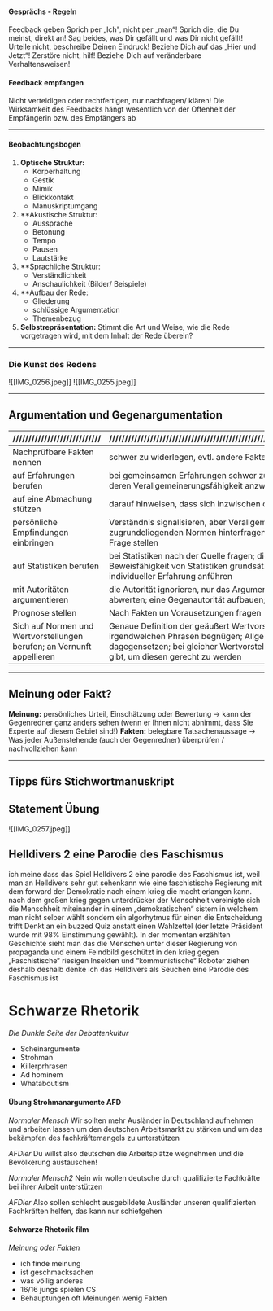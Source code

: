 #### Gesprächs - Regeln 
Feedback geben Sprich per „Ich", nicht per „man“! Sprich die, die Du meinst, direkt an! 
Sag beides, was Dir gefällt und was Dir nicht gefällt! 
Urteile nicht, beschreibe Deinen Eindruck! Beziehe Dich auf das „Hier und Jetzt“! 
Zerstöre nicht, hilf! 
Beziehe Dich auf veränderbare Verhaltensweisen! 

#### Feedback empfangen 
Nicht verteidigen oder rechtfertigen, nur nachfragen/ klären! 
Die Wirksamkeit des Feedbacks hängt wesentlich von der Offenheit der Empfängerin bzw. des Empfängers ab
****
#### Beobachtungsbogen 
1. **Optische Struktur:**
	- Körperhaltung 
	- Gestik 
	- Mimik 
	- Blickkontakt 
	- Manuskriptumgang 
2. **Akustische Struktur:
	- Aussprache 
	- Betonung 
	- Tempo 
	- Pausen 
	- Lautstärke 
3. **Sprachliche Struktur:
	- Verständlichkeit 
	- Anschaulichkeit (Bilder/ Beispiele) 
4. **Aufbau der Rede: 
	- Gliederung 
	- schlüssige Argumentation 
	- Themenbezug 
5. **Selbstrepräsentation:**
	Stimmt die Art und Weise, wie die Rede vorgetragen wird, mit dem Inhalt der Rede überein?
***
### Die Kunst des Redens
![[IMG_0256.jpeg]]
![[IMG_0255.jpeg]]
***
## Argumentation und Gegenargumentation

| ////////////////////////////                                           | /////////////////////////////////////////////////////////////////////////////////////////////////////////                                                                                                                                                                     |
| ---------------------------------------------------------------------- | ----------------------------------------------------------------------------------------------------------------------------------------------------------------------------------------------------------------------------------------------------------------------------- |
| Nachprüfbare Fakten nennen                                             | schwer zu widerlegen, evtl. andere Fakten dagegen halten                                                                                                                                                                                                                      |
| auf Erfahrungen berufen                                                | bei gemeinsamen Erfahrungen schwer zu widerlegen, bei individuellen Erfahrungen deren Verallgemeinerungsfähigkeit anzweifeln                                                                                                                                                  |
| auf eine Abmachung stützen                                             | darauf hinweisen, dass sich inzwischen die Voraussetzungen geändert haben                                                                                                                                                                                                     |
| persönliche Empfindungen einbringen                                    | Verständnis signalisieren, aber Verallgemeinerungsfähigkeit anzweifeln; die zugrundeliegenden Normen hinterfragen; evtl. die Angemessenheit dieser Gefühle in Frage stellen                                                                                                   |
| auf Statistiken berufen                                                | bei Statistiken nach der Quelle fragen; die dahinterstehenden Interessen anzweifeln; Beweisfähigkeit von Statistiken grundsätzlich in Frage stellen; Gegenbeispiele aus individueller Erfahrung anführen                                                                      |
| mit Autoritäten argumentieren                                          | die Autorität ignorieren, nur das Argument als solches angreifen; die Autorität abwerten; eine Gegenautorität aufbauen; den Kontext der zitierten Äußerung erfragen.                                                                                                          |
| Prognose stellen                                                       | Nach Fakten un Vorausetzungen fragen                                                                                                                                                                                                                                          |
| Sich auf Normen und Wertvorstellungen berufen; an Vernunft appellieren | Genaue Definition der geäußert Wertvorstellungen erfragen, d.h. Sich nicht mit irgendwelchen Phrasen begnügen; Allgemeingültigkeit anzweifeln; andere Werte dagegensetzen; bei gleicher Wertvorstellung aufzeigen, dass es auch andere Wege gibt, um diesen gerecht zu werden |
***
## Meinung oder Fakt?

**Meinung:** persönliches Urteil, Einschätzung oder Bewertung
	-> kann der Gegenredner ganz anders sehen (wenn er Ihnen nicht abnimmt, dass Sie Experte auf diesem Gebiet sind!) 
**Fakten:** belegbare Tatsachenaussage
	-> Was jeder Außenstehende (auch der Gegenredner) überprüfen / nachvollziehen kann 
	
***

## Tipps fürs Stichwortmanuskript 




## Statement Übung

![[IMG_0257.jpeg]]

## Helldivers 2 eine Parodie des Faschismus 
ich meine dass das Spiel Helldivers 2 eine parodie des Faschismus ist, weil man an Helldivers sehr gut sehenkann wie eine faschistische Regierung mit dem forward der Demokratie nach einem krieg die macht erlangen kann. nach dem großen krieg gegen unterdrücker der Menschheit vereinigte sich die Menschheit miteinander in einem „demokratischen“ sistem in welchem man nicht selber wählt sondern ein algorhytmus für einen die Entscheidung trifft Denkt an ein buzzed Quiz anstatt einen Wahlzettel (der letzte Präsident wurde mit 98% Einstimmung gewählt). In der momentan erzählten Geschichte sieht man das die Menschen unter dieser Regierung von propaganda und einem Feindbild geschützt in den krieg gegen „Faschistische“ riesigen Insekten und “kommunistische“ Roboter ziehen deshalb deshalb denke ich das Helldivers als Seuchen eine Parodie des Faschismus ist
# Schwarze Rhetorik
*Die Dunkle Seite der Debattenkultur*

- Scheinargumente
- Strohman
- Killerprhrasen 
- Ad hominem
- Whataboutism

#### Übung Strohmanargumente AFD
*Normaler Mensch*
Wir sollten mehr Ausländer in Deutschland aufnehmen und arbeiten lassen um den deutschen Arbeitsmarkt zu stärken und um das bekämpfen des fachkräftemangels zu unterstützen

*AFDler*
Du willst also deutschen die Arbeitsplätze wegnehmen und die Bevölkerung austauschen!

*Normaler Mensch2*
Nein wir wollen deutsche durch qualifizierte Fachkräfte bei ihrer Arbeit unterstützen

*AFDler*
Also sollen schlecht ausgebildete Ausländer unseren qualifizierten Fachkräften helfen, das kann nur schiefgehen

#### Schwarze Rhetorik film
*Meinung oder Fakten*

- ich finde meinung
- ist geschmacksachen
- was völlig anderes
- 16/16 jungs spielen CS
- Behauptungen oft Meinungen wenig Fakten 
